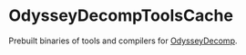 # OdysseyDecompToolsCache
Prebuilt binaries of tools and compilers for [OdysseyDecomp](github.com/MonsterDruide1/OdysseyDecomp).
